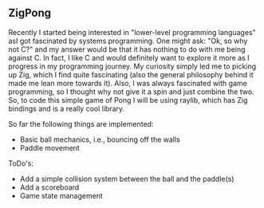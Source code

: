 ## ZigPong

Recently I started being interested in "lower-level programming languages" asI got fascinated by systems programming. One might ask: "Ok, so why not C?" and my answer would be that it has nothing to do with me being against C. In fact, I like C and would definitely want to explore it more as I progress in my programming journey. My curiosity simply led me to picking up Zig, which I find quite fascinating (also the general philosophy behind it made me lean more towards it). Also, I was always fascinated with game programming, so I thought why not give it a spin and just combine the two. So, to code this simple game of Pong I will be using raylib, which has Zig bindings and is a really cool library. 

So far the following things are implemented:
* Basic ball mechanics, i.e., bouncing off the walls
* Paddle movement

ToDo's:
* Add a simple collision system between the ball and the paddle(s)
* Add a scoreboard
* Game state management
